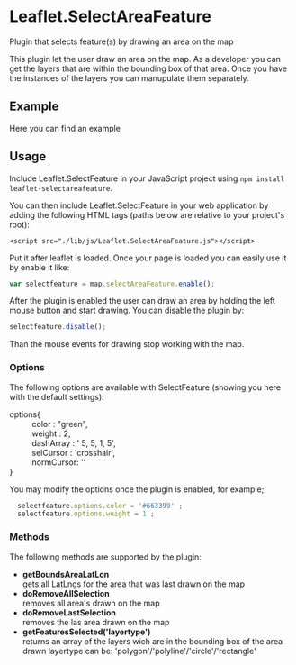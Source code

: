 
<head>
  <meta charset="utf-8">
  <meta http-equiv="X-UA-Compatible" content="IE=edge,chrome=1">
</head>
<body>

# Leaflet.SelectAreaFeature
Plugin that selects feature(s) by drawing an area on the map

This plugin let the user draw an area on the map. As a developer you can get the layers that are within the bounding box of that area. Once you have the instances of the layers you can manupulate them separately.

## Example
<p>Here you can find an example </p>

## Usage

Include Leaflet.SelectFeature in your JavaScript project using `npm install leaflet-selectareafeature`.

You can then include Leaflet.SelectFeature in your web application by adding the following HTML tags (paths below are relative to your project's root):

```
<script src="./lib/js/Leaflet.SelectAreaFeature.js"></script>
```

Put it after leaflet is loaded.
Once your page is loaded you can easily use it by enable it like:
```javascript
var selectfeature = map.selectAreaFeature.enable();
```

After the plugin is enabled the user can draw an area by holding the left mouse button and start drawing. You can disable the plugin by:
```javascript
selectfeature.disable();
```

Than the mouse events for drawing stop working with the map.

### Options
The following options are available with SelectFeature (showing you here with the default settings):

<dl>
  <dt>options{</dt>
    <dd>color : "green",</dd>
    <dd>weight : 2,</dd>
    <dd>dashArray : ' 5, 5, 1, 5',</dd>
    <dd>selCursor : 'crosshair',</dd>
    <dd>normCursor: ''</dd>
  <dt>}</dt>
</dl>  

You may modify the options once the plugin is enabled, for example;
```javascript
  selectfeature.options.color = '#663399' ;
  selectfeature.options.weight = 1 ;
```

### Methods
<p>The following methods are supported by the plugin:</p>
<ul>
<li><strong>getBoundsAreaLatLon</strong></li> gets all LatLngs for the area that was last drawn on the map
<li><strong>doRemoveAllSelection</strong></li> removes all area's drawn on the map
<li><strong>doRemoveLastSelection</strong></li> removes the las area drawn on the map
<li><strong>getFeaturesSelected('layertype')</strong></li> returns an array of the layers wich are in the bounding box of the area drawn
layertype can be: 'polygon'/'polyline'/'circle'/'rectangle' 
</ul>

</body>
</html>
